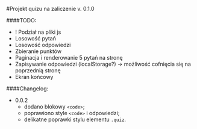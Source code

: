 #Projekt quizu na zaliczenie
v. 0.1.0

####TODO:
* ! Podział na pliki js
* Losowość pytań
* Losowość odpowiedzi
* Zbieranie punktów
* Paginacja i renderowanie 5 pytań na stronę
* Zapisywanie odpowiedzi (localStorage?) -> możliwość cofnięcia się na poprzednią stronę
* Ekran końcowy


####Changelog:
* 0.0.2
  * dodano blokowy `<code>`;
  * poprawiono style `<code>` i odpowiedzi;
  * delikatne poprawki stylu elementu `.quiz`.
